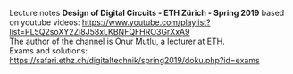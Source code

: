 Lecture notes **Design of Digital Circuits - ETH Zürich - Spring 2019** based on youtube videos: https://www.youtube.com/playlist?list=PL5Q2soXY2Zi8J58xLKBNFQFHRO3GrXxA9 <br/>
The author of the channel is Onur Mutlu, a lecturer at ETH. <br/>
Exams and solutions: https://safari.ethz.ch/digitaltechnik/spring2019/doku.php?id=exams

